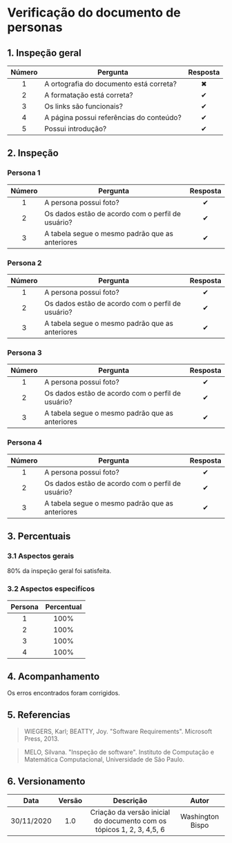 # Verificação do documento de personas

## 1. Inspeção geral

|Número|Pergunta|Resposta|
|:--:|--|:--:|
| 1 | A ortografia do documento está correta? | ✖ |
| 2 | A formatação está correta? | ✔ |
| 3 | Os links são funcionais? | ✔ |
| 4 | A página possui referências do conteúdo? | ✔ |
| 5 | Possui introdução? | ✔ |

## 2. Inspeção

### Persona 1

|Número|Pergunta|Resposta|
|:--:|--|:--:|
| 1 | A persona possui foto? | ✔ |
| 2 | Os dados estão de acordo com o perfil de usuário?| ✔ |
| 3 | A tabela segue o mesmo padrão que as anteriores | ✔ |

### Persona 2

|Número|Pergunta|Resposta|
|:--:|--|:--:|
| 1 | A persona possui foto? | ✔ |
| 2 | Os dados estão de acordo com o perfil de usuário?| ✔ |
| 3 | A tabela segue o mesmo padrão que as anteriores| ✔ |

### Persona 3

|Número|Pergunta|Resposta|
|:--:|--|:--:|
| 1 | A persona possui foto?| ✔ |
| 2 | Os dados estão de acordo com o perfil de usuário?| ✔ |
| 3 | A tabela segue o mesmo padrão que as anteriores | ✔ |

### Persona 4

|Número|Pergunta|Resposta|
|:--:|--|:--:|
| 1 | A persona possui foto?| ✔ |
| 2 | Os dados estão de acordo com o perfil de usuário?| ✔ |
| 3 | A tabela segue o mesmo padrão que as anteriores | ✔ |

## 3. Percentuais

### 3.1 Aspectos gerais

80% da inspeção geral foi satisfeita.

### 3.2 Aspectos especifícos

| Persona | Percentual |
|:--:|:--:|
| 1 | 100% |
| 2 | 100% |
| 3 | 100% |
| 4 | 100% |

## 4. Acompanhamento

Os erros encontrados foram corrigidos.

## 5. Referencias

>WIEGERS, Karl; BEATTY, Joy. "Software Requirements". Microsoft Press, 2013.

>MELO, Silvana. "Inspeção de software". Instituto de Computação e Matemática Computacional, Universidade de São Paulo.

## 6. Versionamento

|Data|Versão|Descrição|Autor|
|:-:|:-:|:-:|:-:|
|30/11/2020|1.0|Criação da versão inicial do documento com os tópicos 1, 2, 3, 4,5, 6|Washington Bispo|
